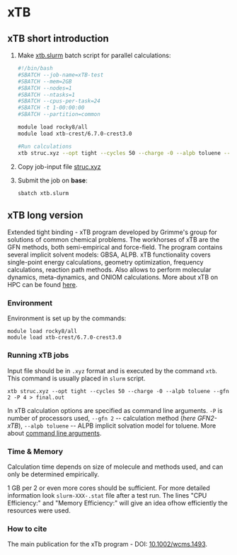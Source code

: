 # xTB

## xTB short introduction 

1. Make [xtb.slurm](/chemistry/xtb.slurm) batch script for parallel calculations:
   
	```bash
	#!/bin/bash
	#SBATCH --job-name=xTB-test
	#SBATCH --mem=2GB
	#SBATCH --nodes=1
	#SBATCH --ntasks=1
	#SBATCH --cpus-per-task=24
	#SBATCH -t 1-00:00:00
	#SBATCH --partition=common

	module load rocky8/all
	module load xtb-crest/6.7.0-crest3.0

	#Run calculations 
	xtb struc.xyz --opt tight --cycles 50 --charge -0 --alpb toluene --gfn 2 -P 4 > final.out
	```

2. Copy job-input file [struc.xyz](/chemistry/struc.xyz)
3. Submit the job on **base**:

	```bash
	sbatch xtb.slurm
    ```

## xTB long version 

Extended tight binding - xTB program developed by Grimme's group for solutions of common chemical problems. The workhorses of xTB are the GFN methods, both semi-empirical and force-field. The program contains several implicit solvent models: GBSA, ALPB. xTB functionality covers single-point energy calculations, geometry optimization, frequency calculations, reaction path methods. Also allows to perform molecular dynamics, meta-dynamics, and ONIOM calculations. More about xTB on HPC can be found [here](https://xtb-docs.readthedocs.io/en/latest/index.html).

### Environment

Environment is set up by the commands:

    module load rocky8/all
    module load xtb-crest/6.7.0-crest3.0

### Running xTB jobs

Input file should be in `.xyz` format and is executed by the command `xtb`. This command is usually placed in `slurm` script. 

    xtb struc.xyz --opt tight --cycles 50 --charge -0 --alpb toluene --gfn 2 -P 4 > final.out

In xTB calculation options are specified as command line arguments. `-P` is number of processors used, `--gfn 2` -- calculation method (_here GFN2-xTB_), `--alpb toluene` -- ALPB implicit solvation model for toluene. More about [command line arguments](https://xtb-docs.readthedocs.io/en/latest/commandline.html).

### Time & Memory

Calculation time depends on size of molecule and methods used, and can only be determined empirically.

1 GB per 2 or even more cores should be sufficient. For more detailed information look `slurm-XXX-.stat` file after a test run. The lines "CPU Efficiency:" and "Memory Efficiency:" will give an idea of ​​how efficiently the resources were used.

### How to cite

The main publication for the xTb program - DOI: [10.1002/wcms.1493](https://wires.onlinelibrary.wiley.com/doi/10.1002/wcms.1493).
